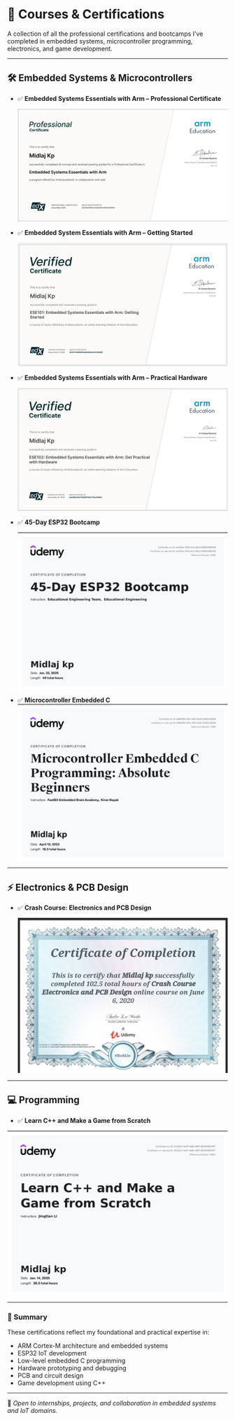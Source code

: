 # 📜 Courses & Certifications

A collection of all the professional certifications and bootcamps I’ve completed in embedded systems, microcontroller programming, electronics, and game development.

---

## 🛠 Embedded Systems & Microcontrollers


- ✅ **Embedded Systems Essentials with Arm – Professional Certificate**
  
  ![Arm Getting Started](https://github.com/midlaj-kp/My_Certificates/blob/main/Embedded%20Systems%20Essentials%20with%20Arm.png)

  
- ✅ **Embedded System Essentials with Arm – Getting Started**
  
  ![Arm Getting Started](./Embeddded%20System%20Essentials%20with%20Arm%20Getting%20Started.png)
  

- ✅ **Embedded Systems Essentials with Arm – Practical Hardware**
  
  ![Arm Getting Started](https://github.com/midlaj-kp/My_Certificates/blob/main/Embedded%20Systems%20Essentials%20with%20Arm%20Get%20Practical%20with%20Hardware.png)


- ✅ **45-Day ESP32 Bootcamp**
    
  ![45-Day ESP32 Bootcamp Certificate](./45-Day%20ESP32%20Bootcamp.png)


- ✅ **Microcontroller Embedded C**  
  ![Microcontroller Embedded C](./Microcontroller%20Embedded%20C.png)

---

## ⚡ Electronics & PCB Design

- ✅ **Crash Course: Electronics and PCB Design**
   
  ![Crash Course Electronics and PCB Design](./Crash%20Course%20Electronics%20and%20PCB%20Design.png)

---

## 💻 Programming

- ✅ **Learn C++ and Make a Game from Scratch**
  
 ![c++](https://github.com/midlaj-kp/My_Certificates/blob/main/Learn%20C%2B%2B%20and%20Make%20a%20Game%20from%20scratch.png) 

---

### 🧠 Summary

These certifications reflect my foundational and practical expertise in:
- ARM Cortex-M architecture and embedded systems
- ESP32 IoT development
- Low-level embedded C programming
- Hardware prototyping and debugging
- PCB and circuit design
- Game development using C++

---

📌 _Open to internships, projects, and collaboration in embedded systems and IoT domains._


